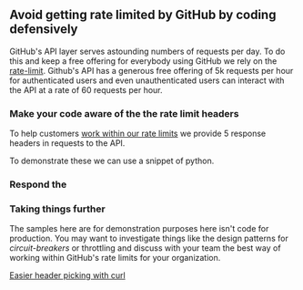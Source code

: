 ## Avoid getting rate limited by GitHub by coding defensively

GitHub's API layer serves astounding numbers of requests per day. To do this and keep a free offering for everybody using GitHub we rely on the [rate-limit](https://docs.github.com/en/rest/using-the-rest-api/rate-limits-for-the-rest-api?apiVersion=2022-11-28). Github's API has a generous free offering of 5k requests per hour for authenticated users and even unauthenticated users can interact with the API at a rate of 60 requests per hour.

### Make your code aware of the the rate limit headers
To help customers [work within our rate limits](https://docs.github.com/en/rest/using-the-rest-api/rate-limits-for-the-rest-api?apiVersion=2022-11-28#checking-the-status-of-your-rate-limit) we provide 5 response headers in requests to the API.

To demonstrate these we can use a snippet of python.

### Respond the 

### Taking things further
The samples here are for demonstration purposes here isn't code for production. You may want to investigate things like the design patterns for *circuit-breakers* or throttling and discuss with your team the best way of working within GitHub's rate limits for your organization.

[Easier header picking with curl](https://daniel.haxx.se/blog/2022/03/24/easier-header-picking-with-curl/)
